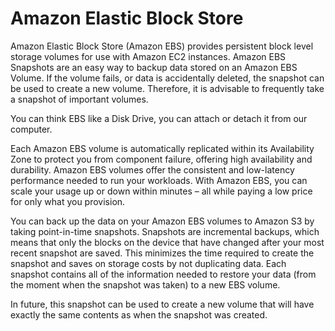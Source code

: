 # Amazon Elastic Block Store

Amazon Elastic Block Store (Amazon EBS) provides persistent block level storage volumes for use with Amazon EC2 instances.
Amazon EBS Snapshots are an easy way to backup data stored on an Amazon EBS Volume. If the volume fails, or data is accidentally deleted, the snapshot can be used to create a new volume. Therefore, it is advisable to frequently take a snapshot of important volumes.

You can think EBS like a Disk Drive, you can attach or detach it from our computer.

Each Amazon EBS volume is automatically replicated within its Availability Zone to protect you from component failure, offering high availability and durability. Amazon EBS volumes offer the consistent and low-latency performance needed to run your workloads. With Amazon EBS, you can scale your usage up or down within minutes – all while paying a low price for only what you provision.

You can back up the data on your Amazon EBS volumes to Amazon S3 by taking point-in-time snapshots. Snapshots are incremental backups, which means that only the blocks on the device that have changed after your most recent snapshot are saved. This minimizes the time required to create the snapshot and saves on storage costs by not duplicating data. Each snapshot contains all of the information needed to restore your data (from the moment when the snapshot was taken) to a new EBS volume.

In future, this snapshot can be used to create a new volume that will have exactly the same contents as when the snapshot was created.
